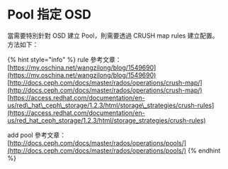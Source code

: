 # Pool 指定 OSD

當需要特別針對 OSD 建立 Pool，則需要透過 CRUSH map rules 建立配置。  
方法如下：



{% hint style="info" %}
rule 參考文章：  
[https://my.oschina.net/wangzilong/blog/1549690](https://my.oschina.net/wangzilong/blog/1549690)  
[http://docs.ceph.com/docs/master/rados/operations/crush-map/](http://docs.ceph.com/docs/master/rados/operations/crush-map/)  
[https://access.redhat.com/documentation/en-us/red\_hat\_ceph\_storage/1.2.3/html/storage\_strategies/crush-rules](https://access.redhat.com/documentation/en-us/red_hat_ceph_storage/1.2.3/html/storage_strategies/crush-rules)  
  
add pool 參考文章：  
[http://docs.ceph.com/docs/master/rados/operations/pools/](http://docs.ceph.com/docs/master/rados/operations/pools/)
{% endhint %}

